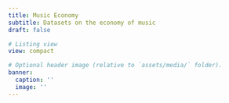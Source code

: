 ```yaml
---
title: Music Economy
subtitle: Datasets on the economy of music
draft: false

# Listing view
view: compact

# Optional header image (relative to `assets/media/` folder).
banner:
  caption: ''
  image: ''
---
```

